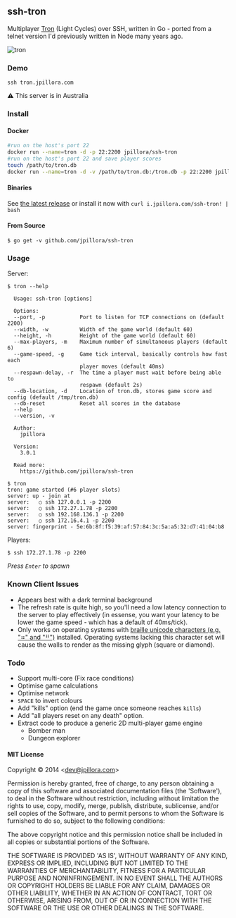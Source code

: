 ## ssh-tron

Multiplayer [Tron](http://www.thepcmanwebsite.com/media/flash_tron/) (Light Cycles) over SSH, written in Go - ported from a telnet version I'd previously written in Node many years ago.

![tron](https://rawgit.com/jpillora/ssh-tron/master/demo.gif)

### Demo

```
ssh tron.jpillora.com
```

:warning: This server is in Australia

### Install

#### Docker

```sh
#run on the host's port 22
docker run --name=tron -d -p 22:2200 jpillora/ssh-tron
#run on the host's port 22 and save player scores
touch /path/to/tron.db
docker run --name=tron -d -v /path/to/tron.db:/tron.db -p 22:2200 jpillora/ssh-tron --db-location /tron.db
```

#### Binaries

See [the latest release](https://github.com/jpillora/ssh-tron/releases/latest) or install it now with `curl i.jpillora.com/ssh-tron! | bash`

#### From Source

```
$ go get -v github.com/jpillora/ssh-tron
```

### Usage

Server:

```
$ tron --help

  Usage: ssh-tron [options]

  Options:
  --port, -p           Port to listen for TCP connections on (default 2200)
  --width, -w          Width of the game world (default 60)
  --height, -h         Height of the game world (default 60)
  --max-players, -m    Maximum number of simultaneous players (default 6)
  --game-speed, -g     Game tick interval, basically controls how fast each
                       player moves (default 40ms)
  --respawn-delay, -r  The time a player must wait before being able to
                       respawn (default 2s)
  --db-location, -d    Location of tron.db, stores game score and config (default /tmp/tron.db)
  --db-reset           Reset all scores in the database
  --help
  --version, -v

  Author:
    jpillora

  Version:
    3.0.1

  Read more:
    https://github.com/jpillora/ssh-tron

$ tron
tron: game started (#6 player slots)
server: up - join at
server:   ○ ssh 127.0.0.1 -p 2200
server:   ○ ssh 172.27.1.78 -p 2200
server:   ○ ssh 192.168.136.1 -p 2200
server:   ○ ssh 172.16.4.1 -p 2200
server: fingerprint - 5e:6b:8f:f5:39:af:57:84:3c:5a:a5:32:d7:41:04:b8
```

Players:

```
$ ssh 172.27.1.78 -p 2200
```

*Press `Enter` to spawn*

### Known Client Issues

* Appears best with a dark terminal background
* The refresh rate is quite high, so you'll need a low latency connection to the server to play effectively (in essense, you want your latency to be lower the game speed - which has a default of 40ms/tick).
* Only works on operating systems with [braille unicode characters (e.g. "⠶" and "⠛")](http://en.wikipedia.org/wiki/Braille_Patterns#Chart) installed. Operating systems lacking this character set will cause the walls to render as the missing glyph (square or diamond).

### Todo

* Support multi-core (Fix race conditions)
* Optimise game calculations
* Optimise network
* `SPACE` to invert colours
* Add "kills" option (end the game once someone reaches `kills`)
* Add "all players reset on any death" option.
* Extract code to produce a generic 2D multi-player game engine
	* Bomber man
	* Dungeon explorer

#### MIT License

Copyright © 2014 &lt;dev@jpillora.com&gt;

Permission is hereby granted, free of charge, to any person obtaining
a copy of this software and associated documentation files (the
'Software'), to deal in the Software without restriction, including
without limitation the rights to use, copy, modify, merge, publish,
distribute, sublicense, and/or sell copies of the Software, and to
permit persons to whom the Software is furnished to do so, subject to
the following conditions:

The above copyright notice and this permission notice shall be
included in all copies or substantial portions of the Software.

THE SOFTWARE IS PROVIDED 'AS IS', WITHOUT WARRANTY OF ANY KIND,
EXPRESS OR IMPLIED, INCLUDING BUT NOT LIMITED TO THE WARRANTIES OF
MERCHANTABILITY, FITNESS FOR A PARTICULAR PURPOSE AND NONINFRINGEMENT.
IN NO EVENT SHALL THE AUTHORS OR COPYRIGHT HOLDERS BE LIABLE FOR ANY
CLAIM, DAMAGES OR OTHER LIABILITY, WHETHER IN AN ACTION OF CONTRACT,
TORT OR OTHERWISE, ARISING FROM, OUT OF OR IN CONNECTION WITH THE
SOFTWARE OR THE USE OR OTHER DEALINGS IN THE SOFTWARE.
